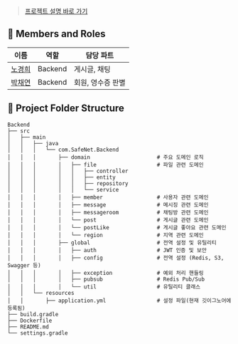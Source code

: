 > [프로젝트 설명 바로 가기](https://github.com/SafeNet-2024)

## 👥 Members and Roles

| 이름        | 역할               | 담당 파트           |
|-------------|--------------------|---------------------|
| [노경희](https://github.com/khee2) | Backend            | 게시글, 채팅  |
| [박채연](https://github.com/Yeon-chae) | Backend            | 회원, 영수증 판별  |

## 📂 Project Folder Structure

```plaintext
Backend
├── src
│   ├── main
│   │   ├── java
│   │   │   └── com.SafeNet.Backend
│   │   │       ├── domain                     # 주요 도메인 로직
│   │   │       │   ├── file                   # 파일 관련 도메인
│   │   │       │   │   ├── controller
│   │   │       │   │   ├── entity
│   │   │       │   │   ├── repository
│   │   │       │   │   └── service
│   │   │       │   ├── member                 # 사용자 관련 도메인
│   │   │       │   ├── message                # 메시징 관련 도메인
│   │   │       │   ├── messageroom            # 채팅방 관련 도메인
│   │   │       │   └── post                   # 게시글 관련 도메인
│   │   │       │   └── postLike               # 게시글 좋아요 관련 도메인
│   │   │       │   └── region                 # 지역 관련 도메인
│   │   │       ├── global                     # 전역 설정 및 유틸리티
│   │   │       │   ├── auth                   # JWT 인증 및 보안
│   │   │       │   ├── config                 # 전역 설정 (Redis, S3, Swagger 등)
│   │   │       │   ├── exception              # 예외 처리 핸들링
│   │   │       │   ├── pubsub                 # Redis Pub/Sub
│   │   │       │   └── util                   # 유틸리티 클래스
│   │   └── resources
│   │       ├── application.yml                # 설정 파일(현재 깃이그노어에 등록됨)
├── build.gradle
├── Dockerfile
├── README.md
└── settings.gradle
```
